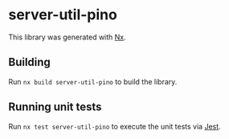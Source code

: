 # server-util-pino

This library was generated with [Nx](https://nx.dev).



## Building

Run `nx build server-util-pino` to build the library.





## Running unit tests

Run `nx test server-util-pino` to execute the unit tests via [Jest](https://jestjs.io).


